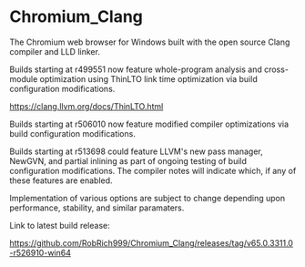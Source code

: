 # Chromium_Clang

The Chromium web browser for Windows built with the open source Clang compiler and LLD linker.

Builds starting at r499551 now feature whole-program analysis and cross-module optimization using ThinLTO link time optimization via build configuration modifications.

https://clang.llvm.org/docs/ThinLTO.html

Builds starting at r506010 now feature modified compiler optimizations via build configuration modifications.

Builds starting at r513698 could feature LLVM's new pass manager, NewGVN, and partial inlining as part of ongoing testing of build configuration modifications. The compiler notes will indicate which, if any of these features are enabled.

Implementation of various options are subject to change depending upon performance, stability, and similar paramaters.

Link to latest build release:

https://github.com/RobRich999/Chromium_Clang/releases/tag/v65.0.3311.0-r526910-win64
